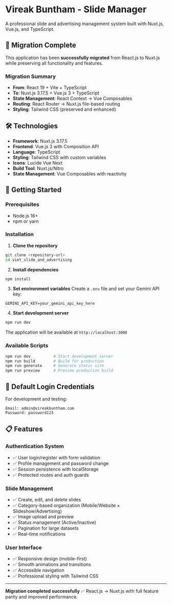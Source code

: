 # Vireak Buntham - Slide Manager

A professional slide and advertising management system built with Nuxt.js, Vue.js, and TypeScript.

## 🚀 Migration Complete

This application has been **successfully migrated** from React.js to Nuxt.js while preserving all functionality and features.

### Migration Summary
- **From**: React 19 + Vite + TypeScript  
- **To**: Nuxt.js 3.17.5 + Vue.js 3 + TypeScript
- **State Management**: React Context → Vue Composables
- **Routing**: React Router → Nuxt.js file-based routing
- **Styling**: Tailwind CSS (preserved and enhanced)

## 🛠️ Technologies

- **Framework**: Nuxt.js 3.17.5
- **Frontend**: Vue.js 3 with Composition API
- **Language**: TypeScript
- **Styling**: Tailwind CSS with custom variables
- **Icons**: Lucide Vue Next
- **Build Tool**: Nuxt.js/Nitro
- **State Management**: Vue Composables with reactivity

## 🚀 Getting Started

### Prerequisites
- Node.js 16+ 
- npm or yarn

### Installation

1. **Clone the repository**
```bash
git clone <repository-url>
cd viet_slide_and_advertising
```

2. **Install dependencies**
```bash
npm install
```

3. **Set environment variables**
Create a `.env` file and set your Gemini API key:
```env
GEMINI_API_KEY=your_gemini_api_key_here
```

4. **Start development server**
```bash
npm run dev
```

The application will be available at `http://localhost:3000`

### Available Scripts

```bash
npm run dev          # Start development server
npm run build        # Build for production
npm run generate     # Generate static site
npm run preview      # Preview production build
```

## 🧪 Default Login Credentials

For development and testing:

```
Email: admin@vireakbuntham.com
Password: password123
```

## 📋 Features

### Authentication System
- ✅ User login/register with form validation
- ✅ Profile management and password change
- ✅ Session persistence with localStorage
- ✅ Protected routes and auth guards

### Slide Management
- ✅ Create, edit, and delete slides
- ✅ Category-based organization (Mobile/Website × Slideshow/Advertising)
- ✅ Image upload and preview
- ✅ Status management (Active/Inactive)
- ✅ Pagination for large datasets
- ✅ Real-time notifications

### User Interface
- ✅ Responsive design (mobile-first)
- ✅ Smooth animations and transitions
- ✅ Accessible navigation
- ✅ Professional styling with Tailwind CSS

---

**Migration completed successfully** ✅ 
React.js → Nuxt.js with full feature parity and improved performance. 

